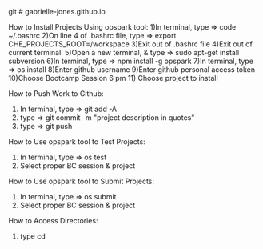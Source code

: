 git # gabrielle-jones.github.io

How to Install Projects Using opspark tool:
1)In terminal, type => code ~/.bashrc
2)On line 4 of .bashrc file, type => export CHE_PROJECTS_ROOT=/workspace
3)Exit out of .bashrc file
4)Exit out of current terminal.
5)Open a new terminal, & type => sudo apt-get install subversion
6)In terminal, type => npm install -g opspark
7)In terminal, type => os install
8)Enter github username
9)Enter github personal access token
10)Choose Bootcamp Session 6 pm
11) Choose project to install


How to Push Work to Github:
1) In terminal, type => git add -A
2) type => git commit -m "project description in quotes"
3) type => git push


How to Use opspark tool to Test Projects:
1) In terminal, type => os test
2) Select proper BC session & project


How to Use opspark tool to Submit Projects:
1) In terminal, type => os submit
2) Select proper BC session & project


How to Access Directories:
1) type cd <name of directory>
